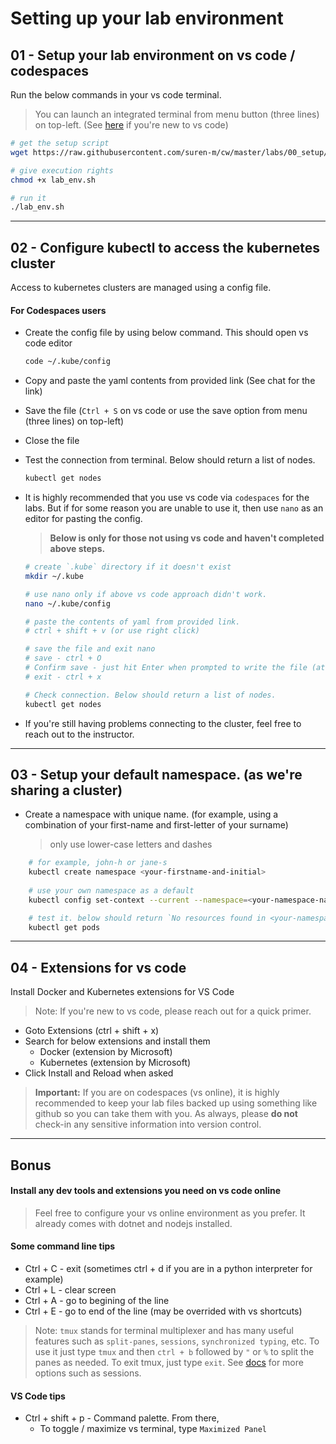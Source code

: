 # Setting up your lab environment

## 01 - Setup your lab environment on **vs code / codespaces** 

Run the below commands in your vs code terminal. 

> You can launch an integrated terminal from menu button (three lines) on top-left. (See [here](https://github.com/suren-m/remote-workshop-env/blob/master/codespaces/assets/vs_code_overview.png) if you're new to vs code)

```bash
# get the setup script
wget https://raw.githubusercontent.com/suren-m/cw/master/labs/00_setup/lab_env.sh -O lab_env.sh

# give execution rights
chmod +x lab_env.sh

# run it
./lab_env.sh     
```

---

## 02 -  Configure kubectl to access the kubernetes cluster

Access to kubernetes clusters are managed using a config file.

#### For Codespaces users

* Create the config file by using below command. This should open vs code editor

    ```bash
    code ~/.kube/config
    ```

* Copy and paste the yaml contents from provided link (See chat for the link)

* Save the file (`Ctrl + S` on vs code or use the save option from menu (three lines) on top-left)

* Close the file

* Test the connection from terminal. Below should return a list of nodes.

    ```bash
    kubectl get nodes
    ```

* It is highly recommended that you use vs code via `codespaces` for the labs. But if for some reason you are unable to use it, then use `nano` as an editor for pasting the config.

    > **Below is only for those not using vs code and haven't completed above steps.**

    ```bash
    # create `.kube` directory if it doesn't exist
    mkdir ~/.kube
    
    # use nano only if above vs code approach didn't work.
    nano ~/.kube/config 

    # paste the contents of yaml from provided link. 
    # ctrl + shift + v (or use right click)

    # save the file and exit nano
    # save - ctrl + O 
    # Confirm save - just hit Enter when prompted to write the file (at bottom of screen)
    # exit - ctrl + x 

    # Check connection. Below should return a list of nodes.
    kubectl get nodes    
    ```

* If you're still having problems connecting to the cluster, feel free to reach out to the instructor.
---

## 03 - Setup your default namespace. (as we're sharing a cluster)

* Create a namespace with unique name. (for example, using a combination of your first-name and first-letter of your surname)

    > only use lower-case letters and dashes

```bash
    # for example, john-h or jane-s
    kubectl create namespace <your-firstname-and-initial> 
    
    # use your own namespace as a default 
    kubectl config set-context --current --namespace=<your-namespace-name>

    # test it. below should return `No resources found in <your-namespace>`
    kubectl get pods
```

---
## 04 - Extensions for vs code

Install Docker and Kubernetes extensions for VS Code

> Note: If you're new to vs code, please reach out for a quick primer.

* Goto Extensions (ctrl + shift + x)
* Search for below extensions and install them
    * Docker (extension by Microsoft)
    * Kubernetes (extension by Microsoft)       
* Click Install and Reload when asked

> **Important:** If you are on codespaces (vs online), it is highly recommended to keep your lab files backed up using something like github so you can take them with you. As always, please **do not** check-in any sensitive information into version control.
---

## Bonus

#### Install any dev tools and extensions you need on vs code online

> Feel free to configure your vs online environment as you prefer. It already comes with dotnet and nodejs installed. 

#### Some command line tips

* Ctrl + C - exit (sometimes ctrl + d if you are in a python interpreter for example)
* Ctrl + L - clear screen
* Ctrl + A - go to begining of the line
* Ctrl + E - go to end of the line (may be overrided with vs shortcuts)

>Note: `tmux` stands for terminal multiplexer and has many useful features such as `split-panes`,  `sessions`, `synchronized typing`,  etc. To use it just type `tmux` and then `ctrl + b` followed by `"` or `%` to split the panes as needed. To exit tmux, just type `exit`. See [docs](https://tmuxcheatsheet.com/) for more options such as sessions. 

#### VS Code tips

* Ctrl + shift + p - Command palette. From there,
    * To toggle / maximize vs terminal, type `Maximized Panel` 
